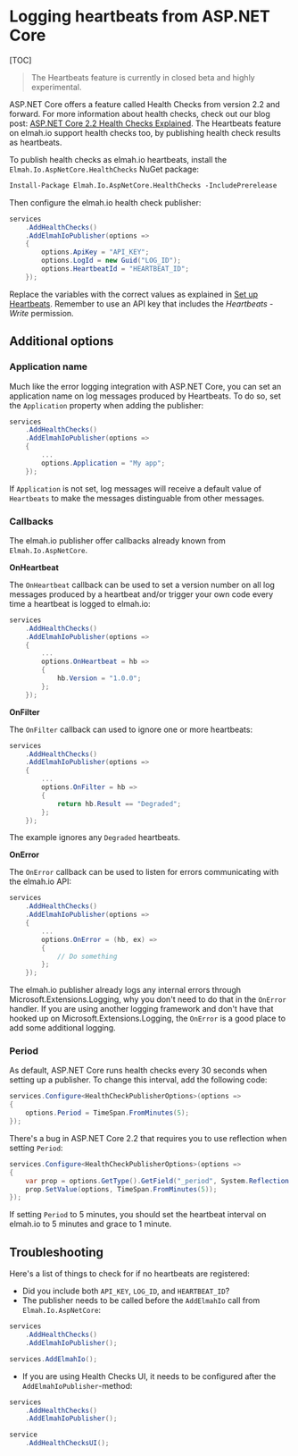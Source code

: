 # Logging heartbeats from ASP.NET Core

[TOC]

> The Heartbeats feature is currently in closed beta and highly experimental.

ASP.NET Core offers a feature called Health Checks from version 2.2 and forward. For more information about health checks, check out our blog post: [ASP.NET Core 2.2 Health Checks Explained](https://blog.elmah.io/asp-net-core-2-2-health-checks-explained/). The Heartbeats feature on elmah.io support health checks too, by publishing health check results as heartbeats.

To publish health checks as elmah.io heartbeats, install the `Elmah.Io.AspNetCore.HealthChecks` NuGet package:

```ps
Install-Package Elmah.Io.AspNetCore.HealthChecks -IncludePrerelease
```

Then configure the elmah.io health check publisher:

```csharp
services
    .AddHealthChecks()
    .AddElmahIoPublisher(options =>
    {
        options.ApiKey = "API_KEY";
        options.LogId = new Guid("LOG_ID");
        options.HeartbeatId = "HEARTBEAT_ID";
    });
```

Replace the variables with the correct values as explained in [Set up Heartbeats](/setup-heartbeats/). Remember to use an API key that includes the *Heartbeats - Write* permission.

## Additional options

### Application name

Much like the error logging integration with ASP.NET Core, you can set an application name on log messages produced by Heartbeats. To do so, set the `Application` property when adding the publisher:

```csharp
services
    .AddHealthChecks()
    .AddElmahIoPublisher(options =>
    {
        ...
        options.Application = "My app";
    });
```

If `Application` is not set, log messages will receive a default value of `Heartbeats` to make the messages distinguable from other messages.

### Callbacks

The elmah.io publisher offer callbacks already known from `Elmah.Io.AspNetCore`.

**OnHeartbeat**

The `OnHeartbeat` callback can be used to set a version number on all log messages produced by a heartbeat and/or trigger your own code every time a heartbeat is logged to elmah.io:

```csharp
services
    .AddHealthChecks()
    .AddElmahIoPublisher(options =>
    {
        ...
        options.OnHeartbeat = hb =>
        {
            hb.Version = "1.0.0";
        };
    });
```

**OnFilter**

The `OnFilter` callback can used to ignore one or more heartbeats:

```csharp
services
    .AddHealthChecks()
    .AddElmahIoPublisher(options =>
    {
        ...
        options.OnFilter = hb =>
        {
            return hb.Result == "Degraded";
        };
    });
```

The example ignores any `Degraded` heartbeats.

**OnError**

The `OnError` callback can be used to listen for errors communicating with the elmah.io API:

```csharp
services
    .AddHealthChecks()
    .AddElmahIoPublisher(options =>
    {
        ...
        options.OnError = (hb, ex) =>
        {
            // Do something
        };
    });
```

The elmah.io publisher already logs any internal errors through Microsoft.Extensions.Logging, why you don't need to do that in the `OnError` handler. If you are using another logging framework and don't have that hooked up on Microsoft.Extensions.Logging, the `OnError` is a good place to add some additional logging.

### Period

As default, ASP.NET Core runs health checks every 30 seconds when setting up a publisher. To change this interval, add the following code:

```csharp
services.Configure<HealthCheckPublisherOptions>(options =>
{
    options.Period = TimeSpan.FromMinutes(5);
});
```

There's a bug in ASP.NET Core 2.2 that requires you to use reflection when setting `Period`:

```csharp
services.Configure<HealthCheckPublisherOptions>(options =>
{
    var prop = options.GetType().GetField("_period", System.Reflection.BindingFlags.NonPublic | System.Reflection.BindingFlags.Instance);
    prop.SetValue(options, TimeSpan.FromMinutes(5));
});
```

If setting `Period` to 5 minutes, you should set the heartbeat interval on elmah.io to 5 minutes and grace to 1 minute.

## Troubleshooting

Here's a list of things to check for if no heartbeats are registered:

- Did you include both `API_KEY`, `LOG_ID`, and `HEARTBEAT_ID`?
- The publisher needs to be called before the `AddElmahIo` call from `Elmah.Io.AspNetCore`:

```csharp
services
    .AddHealthChecks()
    .AddElmahIoPublisher();

services.AddElmahIo();
```

- If you are using Health Checks UI, it needs to be configured after the `AddElmahIoPublisher`-method:

```csharp
services
    .AddHealthChecks()
    .AddElmahIoPublisher();

service
    .AddHealthChecksUI();
```